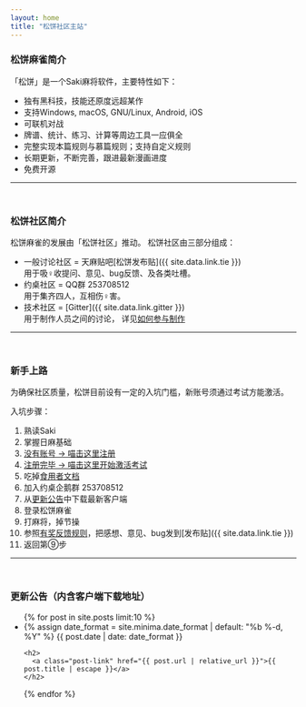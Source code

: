 ```yaml
---
layout: home
title: "松饼社区主站"
---
```


### 松饼麻雀简介

「松饼」是一个Saki麻将软件，主要特性如下：

- 独有黑科技，技能还原度远超某作
- 支持Windows, macOS, GNU/Linux, Android, iOS
- 可联机对战
- 牌谱、统计、练习、计算等周边工具一应俱全
- 完整实现本篇规则与慕篇规则；支持自定义规则
- 长期更新，不断完善，跟进最新漫画进度
- 免费开源

---
<br />

### 松饼社区简介

松饼麻雀的发展由「松饼社区」推动。
松饼社区由三部分组成：

- 一般讨论社区 = 天麻贴吧[松饼发布贴]({{ site.data.link.tie }})  
用于吸♀收提问、意见、bug反馈、及各类吐槽。
- 约桌社区 = QQ群 253708512  
用于集齐四人，互相伤♀害。
- 技术社区 = [Gitter]({{ site.data.link.gitter }})  
用于制作人员之间的讨论， 详见[如何参与制作](/contribute/)

---
<br />

### 新手上路

为确保社区质量，松饼目前设有一定的入坑门槛，新账号须通过考试方能激活。

入坑步骤：
1. 熟读Saki
2. 掌握日麻基础
3. [没有账号 -> 喵击这里注册](/signup/)
4. [注册完毕 -> 喵击这里开始激活考试](/exam/)
5. 吃掉[食用者文档](/docs/)
6. 加入约桌企鹅群 253708512
7. 从[更新公告](#news)中下载最新客户端
8. 登录松饼麻雀
9. 打麻将，掉节操
10. 参照[有奖反馈规则](/feedback/)，把感想、意见、bug发到[发布贴]({{ site.data.link.tie }})
11. 返回第⑨步

---
<br />

### <a name="news" />更新公告（内含客户端下载地址）
<ul class="post-list">
{% for post in site.posts limit:10 %}
  <li>
	{% assign date_format = site.minima.date_format | default: "%b %-d, %Y" %}
	<span class="post-meta">{{ post.date | date: date_format }}</span>

	<h2>
	  <a class="post-link" href="{{ post.url | relative_url }}">{{ post.title | escape }}</a>
	</h2>
  </li>
{% endfor %}
</ul>


